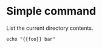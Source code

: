 <!-- 
setup:
    docker: command-example
-->

# Simple command

List the current directory contents.

```bash|{type:'command', secrets: 'foo'}
echo "{{foo}} bar"
```
